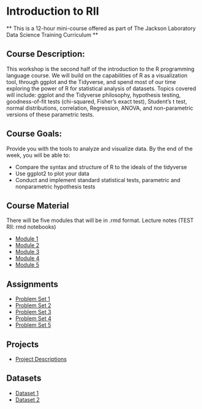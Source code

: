 # Introduction to RII
** This is a 12-hour mini-course offered as part of The Jackson Laboratory Data Science Training Curriculum **

## Course Description: 
This workshop is the second half of the introduction to the R programming language course. We will build on the capabilities of R as a visualization tool, through ggplot and the Tidyverse, and spend most of our time exploring the power of R for statistical analysis of datasets. Topics covered will include: ggplot and the Tidyverse philosophy, hypothesis testing, goodness-of-fit tests (chi-squared, Fisher’s exact test), Student’s t test, normal distributions, correlation, Regression, ANOVA, and non-parametric versions of these parametric tests.  

## Course Goals: 
Provide you with the tools to analyze and visualize data. By the end of the week, you will be able to:
- Compare the syntax and structure of R to the ideals of the tidyverse
- Use ggplot2 to plot your data
- Conduct and implement standard statistical tests, parametric and nonparametric hypothesis tests

## Course Material
There will be five modules that will be in .rmd format. 
Lecture notes (TEST RII: rmd notebooks)
- [Module 1](Course_content_RMD/Module_1.md)
- [Module 2](Course_content_RMD/Module_2.md)
- [Module 3](Course_content_RMD/Module_3.md)
- [Module 4](Course_content_RMD/Module_4.md)
- [Module 5](Course_content_RMD/Module_5.md)

## Assignments
- [Problem Set 1](assignments/problem_set1.md)
- [Problem Set 2](assignments/problem_set2.md)
- [Problem Set 3](assignments/problem_set3.md)
- [Problem Set 4](assignments/problem_set4.md)
- [Problem Set 5](assignments/problem_set5.md)

## Projects
- [Project Descriptions](projects/descriptions.md)

## Datasets
- [Dataset 1](datasets/dataset1.csv)
- [Dataset 2](datasets/dataset2.csv)

